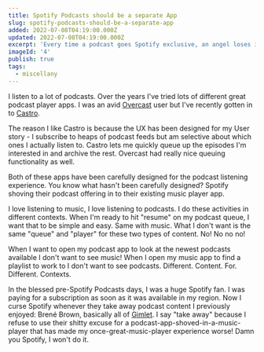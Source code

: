 ```yaml
---
title: Spotify Podcasts should be a separate App
slug: spotify-podcasts-should-be-a-separate-app
added: 2022-07-08T04:19:00.000Z
updated: 2022-07-08T04:19:00.000Z
excerpt: 'Every time a podcast goes Spotify exclusive, an angel loses its wings'
imageId: '4'
publish: true
tags:
  - miscellany
---
```


I listen to a lot of podcasts. Over the years I've tried lots of different great podcast player apps. I was an avid [Overcast](https://overcast.fm/) user but I've recently gotten in to [Castro](https://castro.fm/).

The reason I like Castro is because the UX has been designed for my User story - I subscribe to heaps of podcast feeds but am selective about which ones I actually listen to. Castro lets me quickly queue up the episodes I'm interested in and archive the rest. Overcast had really nice queuing functionality as well.

Both of these apps have been carefully designed for the podcast listening experience. You know what hasn't been carefully designed? Spotify shoving their podcast offering in to their existing music player app.

I love listening to music, I love listening to podcasts. I do these activities in different contexts. When I'm ready to hit "resume" on my podcast queue, I want that to be simple and easy. Same with music. What I don't want is the same "queue" and "player" for these two types of content. No! No no no!

When I want to open my podcast app to look at the newest podcasts available I don't want to see music! When I open my music app to find a playlist to work to I don't want to see podcasts. Different. Content. For. Different. Contexts.

In the blessed pre-Spotify Podcasts days, I was a huge Spotify fan. I was paying for a subscription as soon as it was available in my region. Now I curse Spotify whenever they take away podcast content I previously enjoyed: Brené Brown, basically all of [Gimlet](https://gimletmedia.com/shows). I say "take away" because I refuse to use their shitty excuse for a podcast-app-shoved-in-a-music-player that has made my once-great-music-player experience worse! Damn you Spotify, I won't do it.

